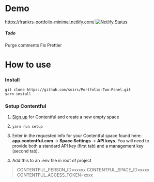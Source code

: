 # Demo

<https://frankrs-portfolio-minimal.netlify.com/>
[![Netlify Status](https://api.netlify.com/api/v1/badges/35fa3ddf-8488-42b5-94cb-8a2e771f2a76/deploy-status)](https://app.netlify.com/sites/frankrs-portfolio-minimal/deploys)

##### Todo

Purge comments
Fix Prettier

# How to use

### Install

```
git clone https://github.com/soirs/Portfolio-Two-Panel.git
yarn install
```

### Setup Contentful

1. [Sign up](https://www.contentful.com/sign-up/) for Contentful and create a new empty space

2. `yarn run setup`

3. Enter in the requested info for your Contentful space found here: **app.contentful.com** → **Space Settings** → **API keys**. You will need to provide both a standard API key (first tab) and a management key (second tab).

4. Add this to an .env file in root of project

 >CONTENTFUL_PERSON_ID=xxxxx
CONTENTFUL_SPACE_ID=xxxx
CONTENTFUL_ACCESS_TOKEN=xxxx
